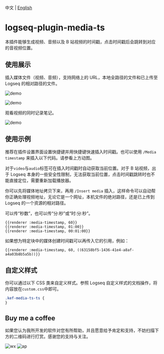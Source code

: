 中文 | [English](README.en.md)

# logseq-plugin-media-ts

本插件能够生成视频、音频以及 B 站视频的时间戳，点击时间戳后会跳转到对应的音视频位置。

## 使用展示

插入媒体文件（视频、音频），支持网络上的 URL，本地全路径的文件和已上传至 Logseq 的相对路径的文件。

![demo](renderer.gif)

![demo](demo.gif)

观看视频的同时记录笔记。

![demo](right-sidebar.gif)

## 使用示例

推荐在插件设置界面设置快捷键并用快捷键快速插入时间戳。也可以使用 `/Media timestamp` 来插入以下代码。请参看上方动图。

对于`video`与`audio`标签可在插入时间戳时自动获取当前位置。对于 B 站视频，出于 Logseq 本身的一些安全性限制，无法获取当前位置，点击时间戳跳转时也不能直接定位，需要重新加载播放器。

你可以先将媒体地址拷贝下来，再用 `/Insert media` 插入，这样命令可以自动帮你正确处理视频地址，无论它是一个网址，本机文件的绝对路径，还是已上传到 Logseq 的一个资源的相对路径。

可以传“秒数”，也可以传“分:秒”或“时:分:秒”。

```
{{renderer :media-timestamp, 60}}
{{renderer :media-timestamp, 01:00}}
{{renderer :media-timestamp, 00:01:00}}
```

如果想为特定块中的媒体创建时间戳可以再传入它的引用，例如：

```
{{renderer :media-timestamp, 60, ((63158bf5-1436-41e4-a8af-a4a03b8b5a5b))}}
```

## 自定义样式

你可以通过以下 CSS 类来自定义样式。参照 Logseq 自定义样式的文档操作，将内容放在`custom.css`中即可。

```css
.kef-media-ts-ts {
}
```

## Buy me a coffee

如果您认为我所开发的软件对您有所帮助，并且愿意给予肯定和支持，不妨扫描下方的二维码进行打赏。感谢您的支持与关注。

![wx](https://user-images.githubusercontent.com/3410293/236807219-cf21180a-e7f8-44a9-abde-86e1e6df999b.jpg) ![ap](https://user-images.githubusercontent.com/3410293/236807256-f79768a7-16e0-4cbf-a9f3-93f230feee30.jpg)
